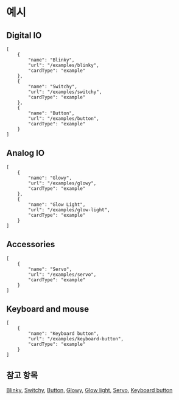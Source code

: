 # 예시

## Digital IO

```codecard
[
    {
        "name": "Blinky",
        "url": "/examples/blinky",
        "cardType": "example"
    },
    {
        "name": "Switchy",
        "url": "/examples/switchy",
        "cardType": "example"
    },
    {
        "name": "Button",
        "url": "/examples/button",
        "cardType": "example"
    }
]
```

## Analog IO

```codecard
[
    {
        "name": "Glowy",
        "url": "/examples/glowy",
        "cardType": "example"
    },
    {
        "name": "Glow Light",
        "url": "/examples/glow-light",
        "cardType": "example"
    }
]
```

## Accessories

```codecard
[
    {
        "name": "Servo",
        "url": "/examples/servo",
        "cardType": "example"
    }
]
```

## Keyboard and mouse

```codecard
[
    {
        "name": "Keyboard button",
        "url": "/examples/keyboard-button",
        "cardType": "example"
    }
]
```

## 참고 항목

[Blinky](/examples/blinky), [Switchy](/examples/switchy), [Button](/examples/button), [Glowy](/examples/glowy), [Glow light](/examples/glow-light), [Servo](/examples/servo), [Keyboard button](/examples/keyboard-button)
